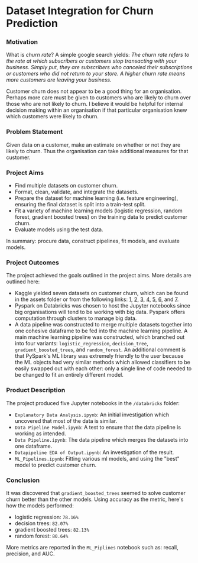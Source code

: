 # Dataset Integration for Churn Prediction

### Motivation

What is *churn rate*? A simple google search yields: *The churn rate refers to the rate at which subscribers or customers stop transacting with your business. Simply put, they are subscribers who canceled their subscriptions or customers who did not return to your store. A higher churn rate means more customers are leaving your business.*

Customer churn does not appear to be a good thing for an organisation. Perhaps more care must be given to customers who are likely to churn over those who are not likely to churn. I believe it would be helpful for internal decision making within an organisation if that particular organisation knew which customers were likely to churn.

### Problem Statement

Given data on a customer, make an estimate on whether or not they are likely to churn. Thus the organisation can take additional measures for that customer.

### Project Aims

- Find multiple datasets on customer churn.
- Format, clean, validate, and integrate the datasets.
- Prepare the dataset for machine learning (i.e. feature engineering), ensuring the final dataset is split into a train-test split.
- Fit a variety of machine learning models (logistic regression, random forest, gradient boosted trees) on the training data to predict customer churn.
- Evaluate models using the test data.

In summary: procure data, construct pipelines, fit models, and evaluate models.

### Project Outcomes

The project achieved the goals outlined in the project aims. More details are outlined here:

- Kaggle yielded seven datasets on customer churn, which can be found in the assets folder or from the following links: [1](<https://www.kaggle.com/datasets/rangalamahesh/bank-churn>), [2](<https://www.kaggle.com/datasets/radheshyamkollipara/bank-customer-churn>), [3](<https://www.kaggle.com/datasets/gauravtopre/bank-customer-churn-dataset>), [4](<https://www.kaggle.com/datasets/santoshd3/bank-customers>), [5](<https://www.kaggle.com/datasets/shantanudhakadd/bank-customer-churn-prediction>), [6](<https://www.kaggle.com/datasets/shubhammeshram579/bank-customer-churn-prediction>), and [7](<https://www.kaggle.com/datasets/mathchi/churn-for-bank-customers>).
- Pyspark on Databricks was chosen to host the Jupyter notebooks since big organisations will tend to be working with big data. Pyspark offers computation through clusters to manage big data.
- A data pipeline was constructed to merge multiple datasets together into one cohesive dataframe to be fed into the machine learning pipeline. A main machine learning pipeline was constructed, which branched out into four variants: `logistic_regression`, `decision_tree`, `gradient_boosted_trees`, and `random_forest`. An additional comment is that PySpark's ML library was extremely friendly to the user because the ML objects had very similar methods which allowed classifiers to be easily swapped out with each other: only a single line of code needed to be changed to fit an entirely different model.

### Product Description

The project produced five Jupyter notebooks in the `/databricks` folder:

- `Explanatory Data Analysis.ipynb`: An initial investigation which uncovered that most of the data is similar.
- `Data Pipeline Model.ipynb`: A test to ensure that the data pipeline is working as intended.
- `Data Pipeline.ipynb`: The data pipeline which merges the datasets into one dataframe.
- `Datapipeline EDA of Output.ipynb`: An investigation of the result.
- `ML_Pipelines.ipynb`: Fitting various ml models, and using the "best" model to predict customer churn.

### Conclusion

It was discovered that `gradient_boosted_trees` seemed to solve customer churn better than the other models. Using accuracy as the metric, here's how the models performed:

- logistic regression: `78.16%`
- decision trees: `82.07%`
- gradient boosted trees: `82.13%`
- random forest: `80.64%`

More metrics are reported in the `ML_Piplines` notebook such as: recall, precision, and AUC.

